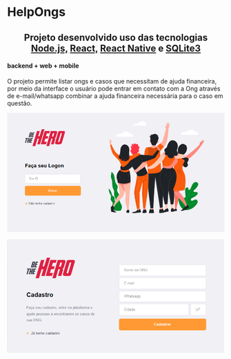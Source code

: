 <h1> HelpOngs </h1>

<h2 align="center"> Projeto desenvolvido uso das tecnologias
    <a href="https://nodejs.org/en/" rel="noopener noreferrer" src="/tree/master/gitImages/node.png" alt="Nodejs">Node.js,</a>
    <a href="https://pt-br.reactjs.org/" rel="noopener noreferrer" src="/tree/master/gitImages/reactJs.png" alt="React">React,</a>
    <a href="https://reactnative.dev/" rel="noopener noreferrer" src="/tree/master/gitImages/native.png" alt="ReactNative">React Native</a>
    e
    <a href="https://www.sqlite.org/index.html" rel="noopener noreferrer" src="/tree/master/gitImages/sqlite.png" alt="Sqlite3">SQLite3</a>
</h2>

#### backend + web + mobile

O projeto permite listar ongs e casos que necessitam de ajuda financeira, por meio da interface o usuário pode entrar em contato com a Ong através de e-mail/whatsapp combinar a ajuda financeira necessária para o caso em questão.



![](/frontend/src/assets/loginScreen.png)


![](/frontend/src/assets/cadastroScreen.png)
